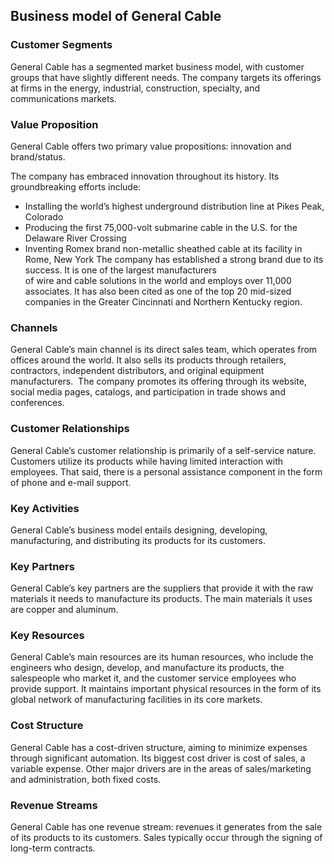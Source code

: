 Business model of General Cable
-------------------------------

 ### Customer Segments

 General Cable has a segmented market business model, with customer groups that have slightly different needs. The company targets its offerings at firms in the energy, industrial, construction, specialty, and communications markets.

 ### Value Proposition

 General Cable offers two primary value propositions: innovation and brand/status.

 The company has embraced innovation throughout its history. Its groundbreaking efforts include:

  * Installing the world’s highest underground distribution line at Pikes Peak, Colorado
 * Producing the first 75,000-volt submarine cable in the U.S. for the Delaware River Crossing
 * Inventing Romex brand non-metallic sheathed cable at its facility in Rome, New York
  The company has established a strong brand due to its success. It is one of the largest manufacturers  
 of wire and cable solutions in the world and employs over 11,000 associates. It has also been cited as one of the top 20 mid-sized companies in the Greater Cincinnati and Northern Kentucky region.

 ### Channels

 General Cable’s main channel is its direct sales team, which operates from offices around the world. It also sells its products through retailers, contractors, independent distributors, and original equipment manufacturers.  The company promotes its offering through its website, social media pages, catalogs, and participation in trade shows and conferences.

 ### Customer Relationships

 General Cable’s customer relationship is primarily of a self-service nature. Customers utilize its products while having limited interaction with employees. That said, there is a personal assistance component in the form of phone and e-mail support.

 ### Key Activities

 General Cable’s business model entails designing, developing, manufacturing, and distributing its products for its customers.

 ### Key Partners

 General Cable’s key partners are the suppliers that provide it with the raw materials it needs to manufacture its products. The main materials it uses are copper and aluminum.

 ### Key Resources

 General Cable’s main resources are its human resources, who include the engineers who design, develop, and manufacture its products, the salespeople who market it, and the customer service employees who provide support. It maintains important physical resources in the form of its global network of manufacturing facilities in its core markets.

 ### Cost Structure

 General Cable has a cost-driven structure, aiming to minimize expenses through significant automation. Its biggest cost driver is cost of sales, a variable expense. Other major drivers are in the areas of sales/marketing and administration, both fixed costs.

 ### Revenue Streams

 General Cable has one revenue stream: revenues it generates from the sale of its products to its customers. Sales typically occur through the signing of long-term contracts.